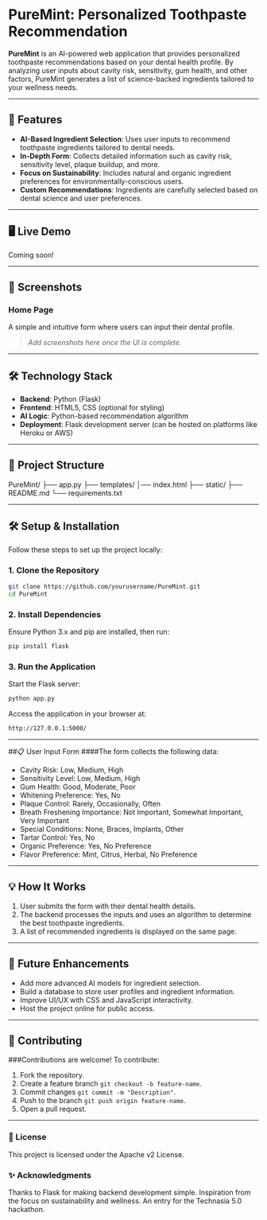# PureMint: Personalized Toothpaste Recommendation

**PureMint** is an AI-powered web application that provides personalized toothpaste recommendations based on your dental health profile. By analyzing user inputs about cavity risk, sensitivity, gum health, and other factors, PureMint generates a list of science-backed ingredients tailored to your wellness needs.

---

## 🚀 Features

- **AI-Based Ingredient Selection**: Uses user inputs to recommend toothpaste ingredients tailored to dental needs.
- **In-Depth Form**: Collects detailed information such as cavity risk, sensitivity level, plaque buildup, and more.
- **Focus on Sustainability**: Includes natural and organic ingredient preferences for environmentally-conscious users.
- **Custom Recommendations**: Ingredients are carefully selected based on dental science and user preferences.

---

## 🖥️ Live Demo

Coming soon!

---

## 📸 Screenshots

### Home Page
A simple and intuitive form where users can input their dental profile.

> _Add screenshots here once the UI is complete._

---

## 🛠️ Technology Stack

- **Backend**: Python (Flask)
- **Frontend**: HTML5, CSS (optional for styling)
- **AI Logic**: Python-based recommendation algorithm
- **Deployment**: Flask development server (can be hosted on platforms like Heroku or AWS)

---

## 📂 Project Structure

PureMint/ 
  ├── app.py 
  ├── templates/ 
    │── index.html
    ├── static/
    ├── README.md
    └── requirements.txt


---

## 🛠️ Setup & Installation

Follow these steps to set up the project locally:

### 1. Clone the Repository
```bash
git clone https://github.com/yourusername/PureMint.git
cd PureMint
```
### 2. Install Dependencies
Ensure Python 3.x and pip are installed, then run:
```bash
pip install flask
```
### 3. Run the Application
Start the Flask server:
```bash
python app.py
```
Access the application in your browser at:
```bash
http://127.0.0.1:5000/
```

---

##📋 User Input Form
####The form collects the following data:

- Cavity Risk: Low, Medium, High
- Sensitivity Level: Low, Medium, High
- Gum Health: Good, Moderate, Poor
- Whitening Preference: Yes, No
- Plaque Control: Rarely, Occasionally, Often
- Breath Freshening Importance: Not Important, Somewhat Important, Very Important
- Special Conditions: None, Braces, Implants, Other
- Tartar Control: Yes, No
- Organic Preference: Yes, No Preference
- Flavor Preference: Mint, Citrus, Herbal, No Preference

---

## 💡 How It Works
1. User submits the form with their dental health details.
2. The backend processes the inputs and uses an algorithm to determine the best toothpaste ingredients.
3. A list of recommended ingredients is displayed on the same page.

---

## 🧠 Future Enhancements
- Add more advanced AI models for ingredient selection.
- Build a database to store user profiles and ingredient information.
- Improve UI/UX with CSS and JavaScript interactivity.
- Host the project online for public access.

---

## 🖤 Contributing
###Contributions are welcome! To contribute:

1. Fork the repository.
2. Create a feature branch ``git checkout -b feature-name``.
3. Commit changes ``git commit -m "Description"``.
4. Push to the branch ``git push origin feature-name``.
5. Open a pull request.

---

### 📜 License
This project is licensed under the Apache v2 License.

### ✨ Acknowledgments
Thanks to Flask for making backend development simple.
Inspiration from the focus on sustainability and wellness.
An entry for the Technasia 5.0 hackathon.
